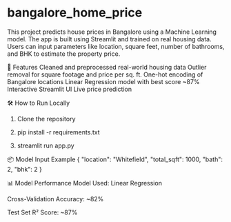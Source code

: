 # bangalore_home_price
This project predicts house prices in Bangalore using a Machine Learning model. The app is built using Streamlit and trained on real housing data. Users can input parameters like location, square feet, number of bathrooms, and BHK to estimate the property price.

🧠 Features
Cleaned and preprocessed real-world housing data
Outlier removal for square footage and price per sq. ft.
One-hot encoding of Bangalore locations
Linear Regression model with best score ~87%
Interactive Streamlit UI
Live price prediction

🛠️ How to Run Locally
1. Clone the repository

2. pip install -r requirements.txt

3. streamlit run app.py

📦 Model Input Example
{
  "location": "Whitefield",
  "total_sqft": 1000,
  "bath": 2,
  "bhk": 2
}

📊 Model Performance
Model Used: Linear Regression

Cross-Validation Accuracy: ~82%

Test Set R² Score: ~87%
